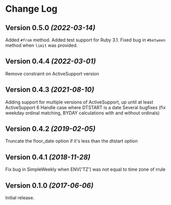 Change Log
==========

Version 0.5.0 *(2022-03-14)*
----------------------------
Added `#from` method. Added test support for Ruby 3.1. Fixed bug in `#between` method when `limit` was provided.

Version 0.4.4 *(2022-03-01)*
----------------------------
Remove constraint on ActiveSupport version

Version 0.4.3 *(2021-08-10)*
----------------------------
Adding support for multiple versions of ActiveSupport, up until at least ActiveSupport 6
Handle case where DTSTART is a date
Several bugfixes (fix weekday ordinal matching, BYDAY calculations with and without ordinals)

Version 0.4.2 *(2019-02-05)*
----------------------------
Truncate the floor_date option if it's less than the dtstart option

Version 0.4.1 *(2018-11-28)*
----------------------------
Fix bug in SimpleWeekly when ENV['TZ'] was not equal to time zone of rrule


Version 0.1.0 *(2017-06-06)*
----------------------------

Initial release.
